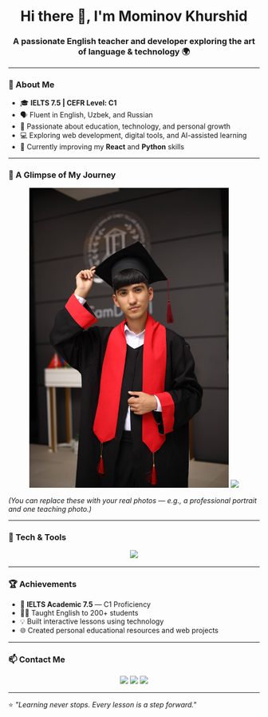 <h1 align="center">Hi there 👋, I'm Mominov Khurshid</h1>
<h3 align="center">A passionate English teacher and developer exploring the art of language & technology 🌍</h3>

---

### 🧠 About Me

- 🎓 **IELTS 7.5 | CEFR Level: C1**
- 🗣️ Fluent in English, Uzbek, and Russian  
- 💼 Passionate about education, technology, and personal growth  
- 💻 Exploring web development, digital tools, and AI-assisted learning  
- 🌱 Currently improving my **React** and **Python** skills  

---

### 📸 A Glimpse of My Journey
<p align="center">
  <p align="center">
  <img src="https://github.com/Instructor-Khurshid/Instructor-Khurshid/blob/main/photo_2025-09-30_22-39-52.jpg" width="400"/>
  <img src="https://github.com/Instructor-Khurshid/Instructor-Khurshid/blob/main/photo_2025-09-30_22-39-53.jpg" width="400"/>
</p>

</p>

*(You can replace these with your real photos — e.g., a professional portrait and one teaching photo.)*

---

### 🚀 Tech & Tools

<p align="center">
  <img src="https://skillicons.dev/icons?i=html,css,js,python,react,github,vscode" />
</p>

---

### 🏆 Achievements

- 🥇 **IELTS Academic 7.5** — C1 Proficiency
- 👨‍🏫 Taught English to 200+ students  
- 💡 Built interactive lessons using technology  
- 🌐 Created personal educational resources and web projects  

---

### 📫 Contact Me

<p align="center">
  <a href="mailto:whykhurshid@gmail.com"><img src="https://img.shields.io/badge/Email-D14836?style=for-the-badge&logo=gmail&logoColor=white"/></a>
  <a href="https://linkedin.com/in/yourprofile"><img src="https://img.shields.io/badge/LinkedIn-0077B5?style=for-the-badge&logo=linkedin&logoColor=white"/></a>
  <a href="https://t.me/whykhurshid"><img src="https://img.shields.io/badge/Telegram-26A5E4?style=for-the-badge&logo=telegram&logoColor=white"/></a>
</p>

---

⭐️ *"Learning never stops. Every lesson is a step forward."*
